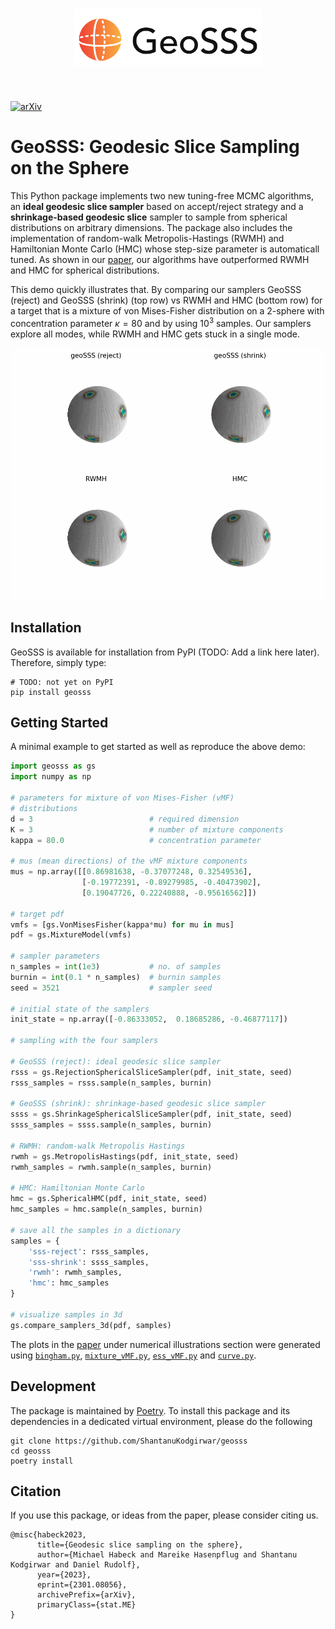 <h1 align="center">
<img src="assets/logo.svg" width="300">
</h1><br>

[![arXiv](https://img.shields.io/badge/DOI-10.1038%2Fs41586--020--2649--2-blue)](
https://doi.org/10.48550/arXiv.2301.08056)

# GeoSSS: Geodesic Slice Sampling on the Sphere

This Python package implements two new tuning-free MCMC algorithms, an **ideal geodesic slice sampler** based on accept/reject strategy and a **shrinkage-based geodesic slice** sampler to sample from spherical distributions on arbitrary dimensions. The package also includes the implementation of random-walk Metropolis-Hastings (RWMH) and Hamiltonian Monte Carlo (HMC) whose step-size parameter is automaticall tuned.
As shown in our [paper](https://doi.org/10.48550/arXiv.2301.08056), our algorithms have outperformed RWMH and HMC for spherical distributions. 

This demo quickly illustrates that. By comparing our samplers GeoSSS (reject) and GeoSSS (shrink) (top row) vs RWMH and HMC (bottom row) for a target that is a mixture of von Mises-Fisher distribution on a 2-sphere with concentration parameter $\kappa=80$ and by using $10^3$ samples. Our samplers explore all modes, while RWMH and HMC gets stuck in a single mode. 

![animation_vMF](assets/animation_vMF.gif)

## Installation

GeoSSS is available for installation from PyPI (TODO: Add a link here later). Therefore, simply type:
```
# TODO: not yet on PyPI
pip install geosss
```

## Getting Started

A minimal example to get started as well as reproduce the above demo:

```python
import geosss as gs
import numpy as np

# parameters for mixture of von Mises-Fisher (vMF)
# distributions
d = 3                          # required dimension
K = 3                          # number of mixture components
kappa = 80.0                   # concentration parameter

# mus (mean directions) of the vMF mixture components
mus = np.array([[0.86981638, -0.37077248, 0.32549536],
                [-0.19772391, -0.89279985, -0.40473902],
                [0.19047726, 0.22240888, -0.95616562]])

# target pdf
vmfs = [gs.VonMisesFisher(kappa*mu) for mu in mus]
pdf = gs.MixtureModel(vmfs)

# sampler parameters
n_samples = int(1e3)           # no. of samples
burnin = int(0.1 * n_samples)  # burnin samples
seed = 3521                    # sampler seed

# initial state of the samplers
init_state = np.array([-0.86333052,  0.18685286, -0.46877117])

# sampling with the four samplers 

# GeoSSS (reject): ideal geodesic slice sampler
rsss = gs.RejectionSphericalSliceSampler(pdf, init_state, seed)
rsss_samples = rsss.sample(n_samples, burnin)

# GeoSSS (shrink): shrinkage-based geodesic slice sampler
ssss = gs.ShrinkageSphericalSliceSampler(pdf, init_state, seed)
ssss_samples = ssss.sample(n_samples, burnin)

# RWMH: random-walk Metropolis Hastings
rwmh = gs.MetropolisHastings(pdf, init_state, seed)
rwmh_samples = rwmh.sample(n_samples, burnin)

# HMC: Hamiltonian Monte Carlo
hmc = gs.SphericalHMC(pdf, init_state, seed)
hmc_samples = hmc.sample(n_samples, burnin)

# save all the samples in a dictionary
samples = {
    'sss-reject': rsss_samples,
    'sss-shrink': ssss_samples,
    'rwmh': rwmh_samples,
    'hmc': hmc_samples
}

# visualize samples in 3d
gs.compare_samplers_3d(pdf, samples)
```

The plots in the [paper](https://doi.org/10.48550/arXiv.2301.08056) under numerical illustrations section were generated using [`bingham.py`](scripts/bingham.py), [`mixture_vMF.py`](scripts/mixture_vMF.py), [`ess_vMF.py`](scripts/ess_vMF.py) and [`curve.py`](scripts/curve.py).

## Development

The package is maintained by [Poetry](https://python-poetry.org/). To install this package and its dependencies in a dedicated virtual environment, please do the following

```
git clone https://github.com/ShantanuKodgirwar/geosss
cd geosss
poetry install
```

## Citation

If you use this package, or ideas from the paper, please consider citing us.
```
@misc{habeck2023,
      title={Geodesic slice sampling on the sphere}, 
      author={Michael Habeck and Mareike Hasenpflug and Shantanu Kodgirwar and Daniel Rudolf},
      year={2023},
      eprint={2301.08056},
      archivePrefix={arXiv},
      primaryClass={stat.ME}
}
```

